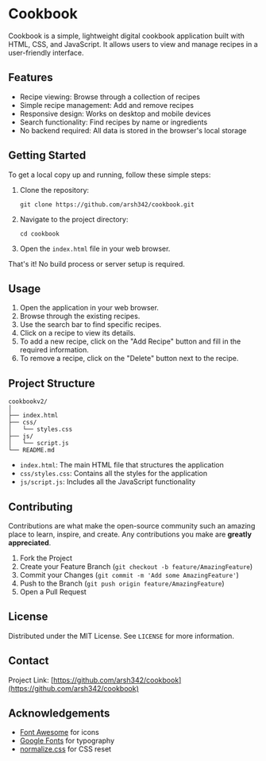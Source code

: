 # Cookbook

Cookbook is a simple, lightweight digital cookbook application built with HTML, CSS, and JavaScript. It allows users to view and manage recipes in a user-friendly interface.

## Features

- Recipe viewing: Browse through a collection of recipes
- Simple recipe management: Add and remove recipes
- Responsive design: Works on desktop and mobile devices
- Search functionality: Find recipes by name or ingredients
- No backend required: All data is stored in the browser's local storage

## Getting Started

To get a local copy up and running, follow these simple steps:

1. Clone the repository:
   ```
   git clone https://github.com/arsh342/cookbook.git
   ```

2. Navigate to the project directory:
   ```
   cd cookbook
   ```

3. Open the `index.html` file in your web browser.

That's it! No build process or server setup is required.

## Usage

1. Open the application in your web browser.
2. Browse through the existing recipes.
3. Use the search bar to find specific recipes.
4. Click on a recipe to view its details.
5. To add a new recipe, click on the "Add Recipe" button and fill in the required information.
6. To remove a recipe, click on the "Delete" button next to the recipe.

## Project Structure

```
cookbookv2/
│
├── index.html
├── css/
│   └── styles.css
├── js/
│   └── script.js
└── README.md
```

- `index.html`: The main HTML file that structures the application
- `css/styles.css`: Contains all the styles for the application
- `js/script.js`: Includes all the JavaScript functionality

## Contributing

Contributions are what make the open-source community such an amazing place to learn, inspire, and create. Any contributions you make are **greatly appreciated**.

1. Fork the Project
2. Create your Feature Branch (`git checkout -b feature/AmazingFeature`)
3. Commit your Changes (`git commit -m 'Add some AmazingFeature'`)
4. Push to the Branch (`git push origin feature/AmazingFeature`)
5. Open a Pull Request

## License

Distributed under the MIT License. See `LICENSE` for more information.

## Contact

Project Link: [https://github.com/arsh342/cookbook](https://github.com/arsh342/cookbook)

## Acknowledgements

- [Font Awesome](https://fontawesome.com) for icons
- [Google Fonts](https://fonts.google.com) for typography
- [normalize.css](https://necolas.github.io/normalize.css/) for CSS reset
